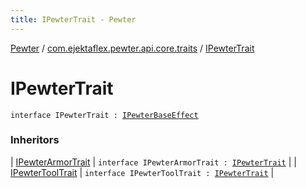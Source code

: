 ```yaml
---
title: IPewterTrait - Pewter
---
```


[Pewter](../index.html) / [com.ejektaflex.pewter.api.core.traits](index.html) / [IPewterTrait](./-i-pewter-trait.html)

# IPewterTrait

`interface IPewterTrait : `[`IPewterBaseEffect`](../com.ejektaflex.pewter.api.core/-i-pewter-base-effect.html)

### Inheritors

| [IPewterArmorTrait](-i-pewter-armor-trait.html) | `interface IPewterArmorTrait : `[`IPewterTrait`](./-i-pewter-trait.html) |
| [IPewterToolTrait](-i-pewter-tool-trait.html) | `interface IPewterToolTrait : `[`IPewterTrait`](./-i-pewter-trait.html) |

